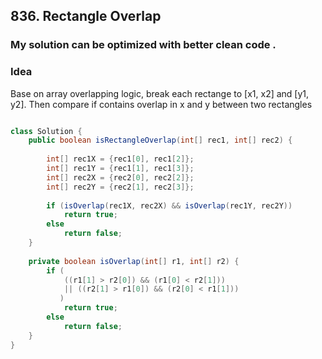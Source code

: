 ## 836. Rectangle Overlap

### My solution can be optimized with better clean code .  
### Idea
Base on array overlapping logic, break each rectange to [x1, x2] and [y1, y2].
Then compare if contains overlap in x and y between two rectangles

```java

class Solution {
    public boolean isRectangleOverlap(int[] rec1, int[] rec2) {
        
        int[] rec1X = {rec1[0], rec1[2]};
        int[] rec1Y = {rec1[1], rec1[3]};
        int[] rec2X = {rec2[0], rec2[2]};
        int[] rec2Y = {rec2[1], rec2[3]};
        
        if (isOverlap(rec1X, rec2X) && isOverlap(rec1Y, rec2Y))
            return true;      
        else
            return false;
    }
    
    private boolean isOverlap(int[] r1, int[] r2) {
        if (
            ((r1[1] > r2[0]) && (r1[0] < r2[1])) 
            || ((r2[1] > r1[0]) && (r2[0] < r1[1]))
           )
            return true;
        else 
            return false;
    }
}

```
